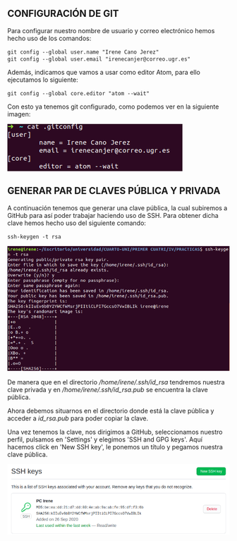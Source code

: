 ## CONFIGURACIÓN DE GIT
Para configurar nuestro nombre de usuario y correo electrónico hemos hecho uso de los comandos:
~~~
git config --global user.name "Irene Cano Jerez"
git config --global user.email "irenecanjer@correo.ugr.es"
~~~

Además, indicamos que vamos a usar como editor Atom, para ello ejecutamos lo siguiente:
~~~
git config --global core.editor "atom --wait"
~~~

Con esto ya tenemos git configurado, como podemos ver en la siguiente imagen:

![](img/gitConfig.png)

## GENERAR PAR DE CLAVES PÚBLICA Y PRIVADA
A continuación tenemos que generar una clave pública, la cual subiremos a GitHub para así poder trabajar haciendo uso de SSH.
Para obtener dicha clave hemos hecho uso del siguiente comando:
~~~
ssh-keygen -t rsa
~~~
![](img/clavePubPriv.png)

De manera que en el directorio */home/irene/.ssh/id_rsa* tendremos nuestra clave privada y en */home/irene/.ssh/id_rsa.pub* se encuentra la clave pública.

Ahora debemos situarnos en el directorio donde está la clave pública y acceder a *id_rsa.pub* para poder copiar la clave.

Una vez tenemos la clave, nos dirigimos a GitHub, seleccionamos nuestro perfil, pulsamos en 'Settings' y elegimos 'SSH and GPG keys'. Aquí hacemos click en 'New SSH key', le ponemos un título y pegamos nuestra clave pública.

![](img/sshKey.png)
